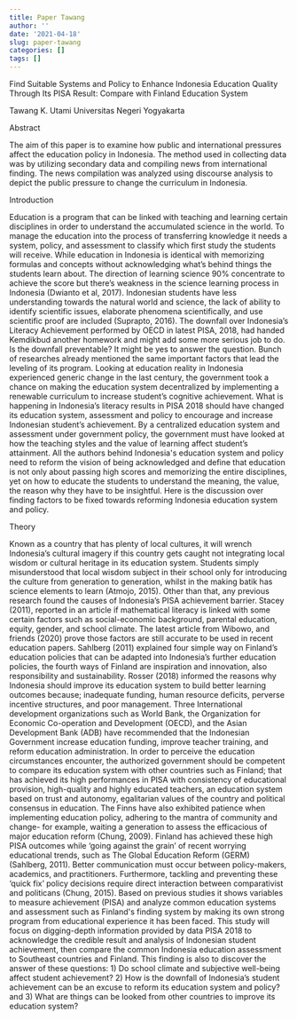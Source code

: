 ```yaml
---
title: Paper Tawang
author: ''
date: '2021-04-18'
slug: paper-tawang
categories: []
tags: []
---
```

Find Suitable Systems and Policy to Enhance Indonesia
Education Quality Through Its PISA Result: Compare with
Finland Education System

Tawang K. Utami
Universitas Negeri Yogyakarta

Abstract

The aim of this paper is to examine how public and international pressures affect the
education policy in Indonesia. The method used in collecting data was by utilizing
secondary data and compiling news from international finding. The news compilation
was analyzed using discourse analysis to depict the public pressure to change the
curriculum in Indonesia.

Introduction

Education is a program that can be linked with teaching and learning certain
disciplines in order to understand the accumulated science in the world. To manage the
education into the process of transferring knowledge it needs a system, policy, and
assessment to classify which first study the students will receive.
While education in Indonesia is identical with memorizing formulas and
concepts without acknowledging what’s behind things the students learn about. The
direction of learning science 90% concentrate to achieve the score but there’s weakness
in the science learning process in Indonesia (Dwianto et al, 2017). Indonesian students
have less understanding towards the natural world and science, the lack of ability to 
identify scientific issues, elaborate phenomena scientifically, and use scientific proof
are included (Suprapto, 2016). The downfall over Indonesia’s Literacy Achievement
performed by OECD in latest PISA, 2018, had handed Kemdikbud another homework
and might add some more serious job to do. Is the downfall preventable? It might be
yes to answer the question. Bunch of researches already mentioned the same important
factors that lead the leveling of its program.
Looking at education reality in Indonesia experienced generic change in the last
century, the government took a chance on making the education system decentralized
by implementing a renewable curriculum to increase student’s cognitive achievement.
What is happening in Indonesia’s literacy results in PISA 2018 should have changed its
education system, assessment and policy to encourage and increase Indonesian
student’s achievement.
By a centralized education system and assessment under government policy, the
government must have looked at how the teaching styles and the value of learning affect
student’s attainment. All the authors behind Indonesia's education system and policy
need to reform the vision of being acknowledged and define that education is not only
about passing high scores and memorizing the entire disciplines, yet on how to educate
the students to understand the meaning, the value, the reason why they have to be
insightful. Here is the discussion over finding factors to be fixed towards reforming
Indonesia education system and policy.

Theory

Known as a country that has plenty of local cultures, it will wrench Indonesia’s
cultural imagery if this country gets caught not integrating local wisdom or cultural
heritage in its education system. Students simply misunderstood that local wisdom
subject in their school only for introducing the culture from generation to generation,
whilst in the making batik has science elements to learn (Atmojo, 2015). Other than
that, any previous research found the causes of Indonesia’s PISA achievement barrier.
Stacey (2011), reported in an article if mathematical literacy is linked with some certain
factors such as social-economic background, parental education, equity, gender, and
school climate. The latest article from Wibowo, and friends (2020) prove those factors
are still accurate to be used in recent education papers.
Sahlberg (2011) explained four simple way on Finland’s education policies that
can be adapted into Indonesia’s further education policies, the fourth ways of Finland
are inspiration and innovation, also responsibility and sustainability. Rosser (2018)
informed the reasons why Indonesia should improve its education system to build better
learning outcomes because; inadequate funding, human resource deficits, perverse
incentive structures, and poor management. Three International development
organizations such as World Bank, the Organization for Economic Co-operation and
Development (OECD), and the Asian Development Bank (ADB) have recommended
that the Indonesian Government increase education funding, improve teacher training,
and reform education administration.
In order to perceive the education circumstances encounter, the authorized
government should be competent to compare its education system with other countries
such as Finland; that has achieved its high performances in PISA with consistency of
educational provision, high-quality and highly educated teachers, an education
system based on trust and autonomy, egalitarian values of the country and political
consensus in education. The Finns have also exhibited patience when implementing
education policy, adhering to the mantra of community and change- for example,
waiting a generation to assess the efficacious of major education reform (Chung, 2009).
Finland has achieved these high PISA outcomes while ‘going against the grain’ of
recent worrying educational trends, such as The Global Education Reform (GERM)
(Sahlberg, 2011). Better communication must occur between policy-makers, academics,
and practitioners. Furthermore, tackling and preventing these ‘quick fix’ policy
decisions require direct interaction between comparativist and politicans (Chung, 2015).
Based on previous studies it shows variables to measure achievement (PISA)
and analyze common education systems and assessment such as Finland's finding
system by making its own strong program from educational experience it has been faced.
This study will focus on digging-depth information provided by data PISA 2018 to
acknowledge the credible result and analysis of Indonesian student achievement, then
compare the common Indonesia education assessment to Southeast countries and
Finland.
This finding is also to discover the answer of these questions: 1) Do school
climate and subjective well-being affect student achievement? 2) How is the downfall
of Indonesia’s student achievement can be an excuse to reform its education system and
policy? and 3) What are things can be looked from other countries to improve its
education system? 